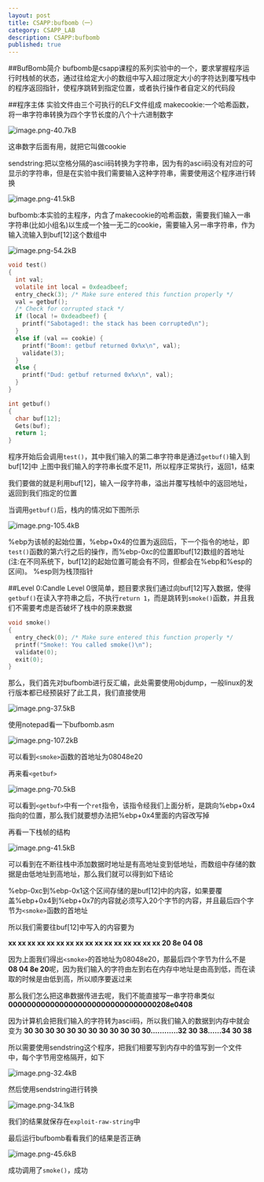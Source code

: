 ```yaml
---
layout: post
title: CSAPP:bufbomb（一）
category: CSAPP_LAB
description: CSAPP:bufbomb
published: true
---
```

##BufBomb简介
bufbomb是csapp课程的系列实验中的一个，要求掌握程序运行时栈帧的状态，通过往给定大小的数组中写入超过限定大小的字符达到覆写栈中的程序返回指针，使程序跳转到指定位置，或者执行操作者自定义的代码段

##程序主体
实验文件由三个可执行的ELF文件组成
makecookie:一个哈希函数，将一串字符串转换为四个字节长度的八个十六进制数字

![image.png-40.7kB][1]

这串数字后面有用，就把它叫做cookie

sendstring:把以空格分隔的ascii码转换为字符串，因为有的ascii码没有对应的可显示的字符串，但是在实验中我们需要输入这种字符串，需要使用这个程序进行转换

![image.png-41.5kB][2]

bufbomb:本实验的主程序，内含了makecookie的哈希函数，需要我们输入一串字符串(比如小组名)以生成一个独一无二的cookie，需要输入另一串字符串，作为输入流输入到buf[12]这个数组中

![image.png-54.2kB][3]

```c
void test()
{
  int val;
  volatile int local = 0xdeadbeef;
  entry_check(3); /* Make sure entered this function properly */
  val = getbuf();
  /* Check for corrupted stack */
  if (local != 0xdeadbeef) {
    printf("Sabotaged!: the stack has been corrupted\n");
  }
  else if (val == cookie) {
    printf("Boom!: getbuf returned 0x%x\n", val);
    validate(3);
  }
  else {
    printf("Dud: getbuf returned 0x%x\n", val);
  }
}
```

```c
int getbuf()
{
  char buf[12];
  Gets(buf);
  return 1;
}
```

程序开始后会调用`test()`，其中我们输入的第二串字符串是通过`getbuf()`输入到buf[12]中
上图中我们输入的字符串长度不足11，所以程序正常执行，返回1，结束

我们要做的就是利用buf[12]，输入一段字符串，溢出并覆写栈帧中的返回地址，返回到我们指定的位置

当调用`getbuf()`后，栈内的情况如下图所示

![image.png-105.4kB][4]

%ebp为该帧的起始位置，%ebp+0x4的位置为返回后，下一个指令的地址，即`test()`函数的第六行之后的操作，而%ebp-0xc的位置即buf[12]数组的首地址(注:在不同系统下，buf[12]的起始位置可能会有不同，但都会在%ebp和%esp的区间)。
%esp则为栈顶指针

##Level 0:Candle
Level 0很简单，题目要求我们通过向buf[12]写入数据，使得`getbuf()`在读入字符串之后，不执行`return 1`，而是跳转到`smoke()`函数，并且我们不需要考虑是否破坏了栈中的原来数据

```c
void smoke()
{
  entry_check(0); /* Make sure entered this function properly */
  printf("Smoke!: You called smoke()\n");
  validate(0);
  exit(0);
}
```

那么，我们首先对bufbomb进行反汇编，此处需要使用objdump，一般linux的发行版本都已经预装好了此工具，我们直接使用

![image.png-37.5kB][5]

使用notepad看一下bufbomb.asm

![image.png-107.2kB][6]

可以看到`<smoke>`函数的首地址为08048e20

再来看`<getbuf>`

![image.png-70.5kB][7]

可以看到`<getbuf>`中有一个`ret`指令，该指令经我们上面分析，是跳向%ebp+0x4指向的位置，那么我们就要想办法把%ebp+0x4里面的内容改写掉

再看一下栈帧的结构

![image.png-41.5kB][8]

可以看到在不断往栈中添加数据时地址是有高地址变到低地址，而数组中存储的数据是由低地址到高地址，那么我们就可以得到如下结论

%ebp-0xc到%ebp-0x1这个区间存储的是buf[12]中的内容，如果要覆盖%ebp+0x4到%ebp+0x7的内容就必须写入20个字节的内容，并且最后四个字节为`<smoke>`函数的首地址

所以我们需要往buf[12]中写入的内容要为

**xx xx xx xx xx xx xx xx xx xx xx xx xx xx xx xx 20 8e 04 08**

因为上面我们得出`<smoke>`的首地址为08048e20，那最后四个字节为什么不是
**08 04 8e 20**呢，因为我们输入的字符由左到右在内存中地址是由高到低，而在读取的时候是由低到高，所以顺序要返过来

那么我们怎么把这串数据传进去呢，我们不能直接写一串字符串类似
**00000000000000000000000000000000208e0408**

因为计算机会把我们输入的字符转为ascii码，所以我们输入的数据到内存中就会变为
**30 30 30 30 30 30 30 30 30 30 30 30…………32 30 38……34 30 38**

所以需要使用sendstring这个程序，把我们相要写到内存中的值写到一个文件中，每个字节用空格隔开，如下

![image.png-32.4kB][9]

然后使用sendstring进行转换

![image.png-34.1kB][10]

我们的结果就保存在`exploit-raw-string`中

最后运行bufbomb看看我们的结果是否正确

![image.png-45.6kB][11]

成功调用了`smoke()`，成功

  [1]: http://static.zybuluo.com/windmelon/1apt45eiuwn6zbhckqkuri08/image.png
  [2]: http://static.zybuluo.com/windmelon/szjbyu4zbtmrrppaaq0dzafl/image.png
  [3]: http://static.zybuluo.com/windmelon/f252r5j0n2zf141o8f1oithi/image.png
  [4]: http://static.zybuluo.com/windmelon/gdvjnkpb432l94su9pc7p3gx/image.png
  [5]: http://static.zybuluo.com/windmelon/jdzbnowezuxo1blo9ysdvmlh/image.png
  [6]: http://static.zybuluo.com/windmelon/1jiyeoi0pggpfq6fndsp18kp/image.png
  [7]: http://static.zybuluo.com/windmelon/bytx4yp8k5j6ys6q4uoxu051/image.png
  [8]: http://static.zybuluo.com/windmelon/nswxvbtq9vv3oz6cyue734fl/image.png
  [9]: http://static.zybuluo.com/windmelon/i1hey9djjooxq9i3ce0ixkd7/image.png
  [10]: http://static.zybuluo.com/windmelon/wanpcrsfk9l1ejofgubuo28r/image.png
  [11]: http://static.zybuluo.com/windmelon/k129n2r2hsksslsdgbvkkxmn/image.png
